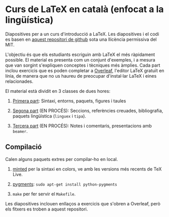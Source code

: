 # Curs de LaTeX en català (enfocat a la lingüística)

Diapositives per a un curs d'introducció a LaTeX. Les diapositives i el codi es basen en
[aquest repositori de github](https://github.com/jdleesmiller/latex-course) sota una llicència permissiva
del MIT.

L'objectiu és que els estudiants escriguin amb LaTeX el més ràpidament possible. El material es presenta
com un conjunt d'exemples, i a mesura que van sorgint s'expliquen conceptes i tècniques més àmplies. Cada
part inclou exercicis que es poden completar a [Overleaf](https://www.overleaf.com), l'editor LaTeX
gratuït en línia, de manera que no us haureu de preocupar d'instal·lar LaTeX i eines relacionades.

El material està dividit en 3 classes de dues hores:

1. [Primera part](https://github.com/Pastells/curs-latex/blob/master/ca/part1.pdf):
   Sintaxi, entorns, paquets, figures i taules

2. [Segona part](https://github.com/Pastells/curs-latex/blob/master/ca/part2.pdf) (EN PROCÉS):
   Seccions, referències creuades, bibliografia, paquets lingüística (`linguex` i `tipa`).

3. [Tercera part](https://github.com/Pastells/curs-latex/blob/master/ca/part3.pdf) (EN PROCÉS):
   Notes i comentaris, presentacions amb `beamer`.

## Compilació

Calen alguns paquets extres per compilar-ho en local.

1. [minted](http://www.ctan.org/pkg/minted) per la sintaxi en colors, ve amb les versions més recents
   de TeX Live.

2. [pygments](http://pygments.org/): `sudo apt-get install python-pygments`

1. `make` per fer servir el `Makefile`.

Les diapositives inclouen enllaços a exercicis que s'obren a Overleaf, però els fitxers es troben
a aquest repositori.
